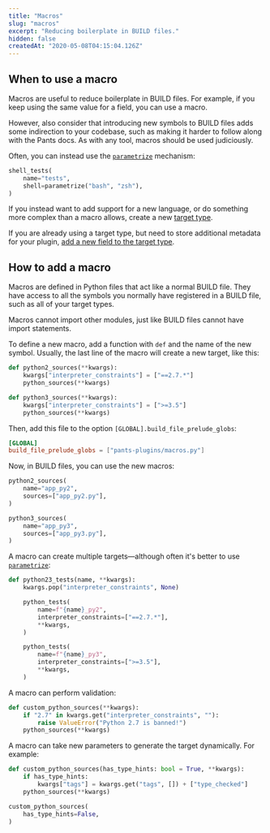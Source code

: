 ```yaml
---
title: "Macros"
slug: "macros"
excerpt: "Reducing boilerplate in BUILD files."
hidden: false
createdAt: "2020-05-08T04:15:04.126Z"
---
```


## When to use a macro

Macros are useful to reduce boilerplate in BUILD files. For example, if you keep using the same value for a field, you can use a macro.

However, also consider that introducing new symbols to BUILD files adds some indirection to your codebase, such as making it harder to follow along with the Pants docs. As with any tool, macros should be used judiciously.

Often, you can instead use the [`parametrize`](doc:targets) mechanism:

```python BUILD
shell_tests(
    name="tests",
    shell=parametrize("bash", "zsh"),
)
```

If you instead want to add support for a new language, or do something more complex than a macro allows, create a new [target type](doc:target-api-new-targets).

If you are already using a target type, but need to store additional metadata for your plugin, [add a new field to the target type](doc:target-api-extending-targets).

## How to add a macro

Macros are defined in Python files that act like a normal BUILD file. They have access to all the symbols you normally have registered in a BUILD file, such as all of your target types.

Macros cannot import other modules, just like BUILD files cannot have import statements.

To define a new macro, add a function with `def` and the name of the new symbol. Usually, the last line of the macro will create a new target, like this:

```python pants-plugins/macros.py
def python2_sources(**kwargs):
    kwargs["interpreter_constraints"] = ["==2.7.*"]
    python_sources(**kwargs)

def python3_sources(**kwargs):
    kwargs["interpreter_constraints"] = [">=3.5"]
    python_sources(**kwargs)
```

Then, add this file to the option `[GLOBAL].build_file_prelude_globs`:

```toml pants.toml
[GLOBAL]
build_file_prelude_globs = ["pants-plugins/macros.py"]
```

Now, in BUILD files, you can use the new macros:

```python project/BUILD
python2_sources(
    name="app_py2",
    sources=["app_py2.py"],
)

python3_sources(
    name="app_py3",
    sources=["app_py3.py"],
)
```

A macro can create multiple targets—although often it's better to use [`parametrize`](doc:targets):

```python pants-plugins/macros.py
def python23_tests(name, **kwargs):
    kwargs.pop("interpreter_constraints", None)

    python_tests(
        name=f"{name}_py2",
        interpreter_constraints=["==2.7.*"],
        **kwargs,
    )

    python_tests(
        name=f"{name}_py3",
        interpreter_constraints=[">=3.5"],
        **kwargs,
    )
```

A macro can perform validation:

```python pants-plugins/macros.py
def custom_python_sources(**kwargs):
    if "2.7" in kwargs.get("interpreter_constraints", ""):
        raise ValueError("Python 2.7 is banned!")
    python_sources(**kwargs)
```

A macro can take new parameters to generate the target dynamically. For example:

```python pants-plugins/macros.py
def custom_python_sources(has_type_hints: bool = True, **kwargs):
    if has_type_hints:
        kwargs["tags"] = kwargs.get("tags", []) + ["type_checked"]
    python_sources(**kwargs)
```

```python project/BUILD
custom_python_sources(
    has_type_hints=False,
)
```
